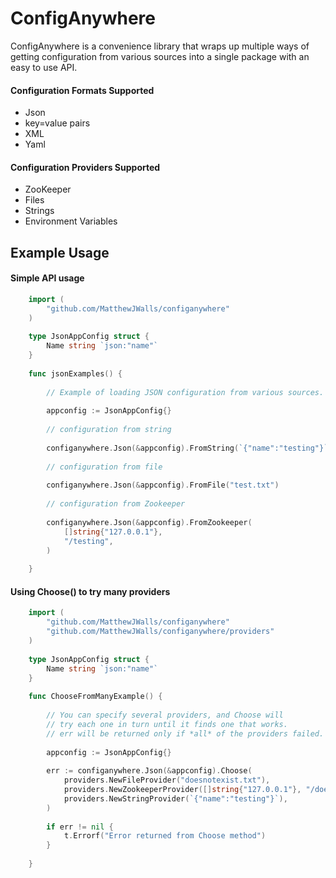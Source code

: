 
# ConfigAnywhere

ConfigAnywhere is a convenience library that wraps up multiple ways of getting configuration from various
sources into a single package with an easy to use API.

#### Configuration Formats Supported

* Json
* key=value pairs
* XML
* Yaml
    
#### Configuration Providers Supported

* ZooKeeper
* Files
* Strings
* Environment Variables

## Example Usage

#### Simple API usage
    
```go
    import (
        "github.com/MatthewJWalls/configanywhere"
    )
    
    type JsonAppConfig struct {
        Name string `json:"name"`
    }
        
    func jsonExamples() {
    
        // Example of loading JSON configuration from various sources.
    
        appconfig := JsonAppConfig{}
    
        // configuration from string
    
        configanywhere.Json(&appconfig).FromString(`{"name":"testing"}`)
        
        // configuration from file
    
        configanywhere.Json(&appconfig).FromFile("test.txt")
    
        // configuration from Zookeeper
    
        configanywhere.Json(&appconfig).FromZookeeper(
            []string{"127.0.0.1"},
            "/testing",
        )
    
    }

```

#### Using Choose() to try many providers

```go
    import (
        "github.com/MatthewJWalls/configanywhere"
        "github.com/MatthewJWalls/configanywhere/providers"    
    )
    
    type JsonAppConfig struct {
        Name string `json:"name"`
    }
        
    func ChooseFromManyExample() {
    
        // You can specify several providers, and Choose will
        // try each one in turn until it finds one that works.
        // err will be returned only if *all* of the providers failed.
    
        appconfig := JsonAppConfig{}    
    
        err := configanywhere.Json(&appconfig).Choose(
            providers.NewFileProvider("doesnotexist.txt"),
            providers.NewZookeeperProvider([]string{"127.0.0.1"}, "/doesnotexist"),
            providers.NewStringProvider(`{"name":"testing"}`),
        )
    
        if err != nil {
            t.Errorf("Error returned from Choose method")
        }
    
    }

```
